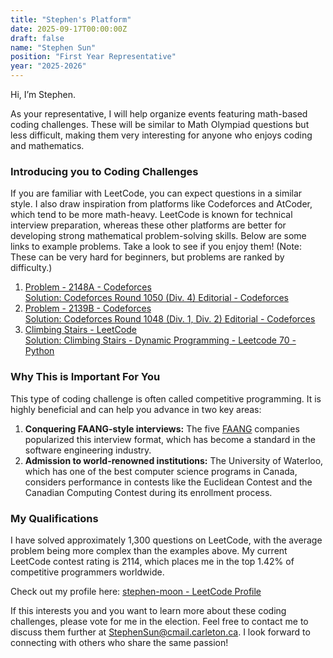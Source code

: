 ```yaml
---
title: "Stephen's Platform"
date: 2025-09-17T00:00:00Z
draft: false
name: "Stephen Sun"
position: "First Year Representative"
year: "2025-2026"
---
```


Hi, I’m Stephen.

As your representative, I will help organize events featuring math-based coding challenges. These will be similar to Math Olympiad questions but less difficult, making them very interesting for anyone who enjoys coding and mathematics.

### Introducing you to Coding Challenges
If you are familiar with LeetCode, you can expect questions in a similar style. I also draw inspiration from platforms like Codeforces and AtCoder, which tend to be more math-heavy. LeetCode is known for technical interview preparation, whereas these other platforms are better for developing strong mathematical problem-solving skills. Below are some links to example problems. Take a look to see if you enjoy them! (Note: These can be very hard for beginners, but problems are ranked by difficulty.)
1.	[Problem - 2148A - Codeforces](https://codeforces.com/problemset/problem/2148/A)<br/>
[Solution: Codeforces Round 1050 (Div. 4) Editorial - Codeforces](https://codeforces.com/blog/entry/146112)
2.	[Problem - 2139B - Codeforces](https://codeforces.com/problemset/problem/2139/B)<br/>
[Solution: Codeforces Round 1048 (Div. 1, Div. 2) Editorial - Codeforces](https://codeforces.com/blog/entry/146172)
3.	[Climbing Stairs - LeetCode](https://leetcode.com/problems/climbing-stairs/description/)<br/>
[Solution: Climbing Stairs - Dynamic Programming - Leetcode 70 - Python](https://www.youtube.com/watch?v=Y0lT9Fck7qI)

### Why This is Important For You
This type of coding challenge is often called competitive programming. It is highly beneficial and can help you advance in two key areas:
1. **Conquering FAANG-style interviews:** The five [FAANG](https://www.investopedia.com/terms/f/faang-stocks.asp) companies popularized this interview format, which has become a standard in the software engineering industry.
2. **Admission to world-renowned institutions:** The University of Waterloo, which has one of the best computer science programs in Canada, considers performance in contests like the Euclidean Contest and the Canadian Computing Contest during its enrollment process.

### My Qualifications
I have solved approximately 1,300 questions on LeetCode, with the average problem being more complex than the examples above. My current LeetCode contest rating is 2114, which places me in the top 1.42% of competitive programmers worldwide.

Check out my profile here: [stephen-moon - LeetCode Profile](https://leetcode.com/u/stephen-moon/)

If this interests you and you want to learn more about these coding challenges, please vote for me in the election. Feel free to contact me to discuss them further at [StephenSun@cmail.carleton.ca](mailto:StephenSun@cmail.carleton.ca). I look forward to connecting with others who share the same passion!



